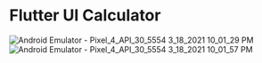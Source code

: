 # Flutter UI Calculator

![Android Emulator - Pixel_4_API_30_5554 3_18_2021 10_01_29 PM](https://user-images.githubusercontent.com/37796466/111639879-9f783980-8836-11eb-87f8-1748d5897ddc.png)
![Android Emulator - Pixel_4_API_30_5554 3_18_2021 10_01_57 PM](https://user-images.githubusercontent.com/37796466/111639893-a2732a00-8836-11eb-8074-971529201e70.png)
